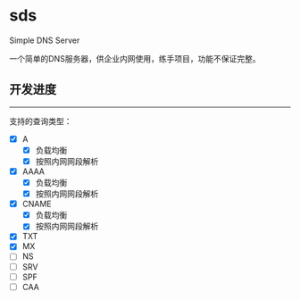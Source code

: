 # sds
Simple DNS Server

一个简单的DNS服务器，供企业内网使用，练手项目，功能不保证完整。

## 开发进度

----
支持的查询类型：
- [x] A
  - [x] 负载均衡
  - [x] 按照内网网段解析
- [x] AAAA
    - [x] 负载均衡
    - [x] 按照内网网段解析
- [x] CNAME
    - [x] 负载均衡
    - [x] 按照内网网段解析
- [x] TXT
- [x] MX
- [ ] NS
- [ ] SRV
- [ ] SPF
- [ ] CAA
